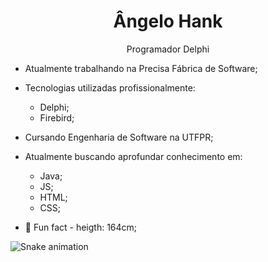   <h1 align="center">Ângelo Hank</h1>
  <p align="center">Programador Delphi</p>
  
- Atualmente trabalhando na Precisa Fábrica de Software;
- Tecnologias utilizadas profissionalmente: 
    - Delphi;
    - Firebird;
    
- Cursando Engenharia de Software na UTFPR;
- Atualmente buscando aprofundar conhecimento em:
    - Java;
    - JS;
    - HTML;
    - CSS;

- 🤡 Fun fact - heigth: 164cm;

![Snake animation](https://github.com/littleMen21/littleMen21/blob/output/github-contribution-grid-snake.svg)
